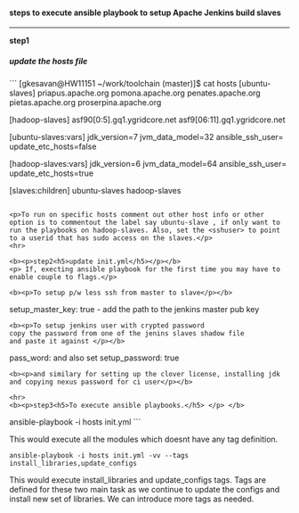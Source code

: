 <H4>steps to execute ansible playbook to setup Apache Jenkins build slaves</H4>

<hr>
<b><p>step1<h5>update the hosts file</h5></p></b>
```
[gkesavan@HW11151 ~/work/toolchain (master)]$ cat hosts
[ubuntu-slaves]
priapus.apache.org
pomona.apache.org
penates.apache.org
pietas.apache.org
proserpina.apache.org

[hadoop-slaves]
asf90[0:5].gq1.ygridcore.net
asf9[06:11].gq1.ygridcore.net

[ubuntu-slaves:vars]
jdk_version=7
jvm_data_model=32
ansible_ssh_user=<sshuser>
update_etc_hosts=false

[hadoop-slaves:vars]
jdk_version=6
jvm_data_model=64
ansible_ssh_user=<sshuser>
update_etc_hosts=true

[slaves:children]
ubuntu-slaves
hadoop-slaves
```

<p>To run on specific hosts comment out other host info or other option is to commentout the label say ubuntu-slave , if only want to run the playbooks on hadoop-slaves. Also, set the <sshuser> to point to a userid that has sudo access on the slaves.</p>
<hr>

<b><p>step2<h5>update init.yml</h5></p></b>
<p> If, execting ansible playbook for the first time you may have to enable couple to flags.</p> 

<b><p>To setup p/w less ssh from master to slave</p></b>

```
setup_master_key: true
<path to jenkins master pub key> - add the path to the jenkins master pub key

```
<b><p>To setup jenkins user with crypted password
copy the password from one of the jenins slaves shadow file 
and paste it against </p></b>

```
pass_word: and also set setup_password: true
```
<b><p>and similary for setting up the clover license, installing jdk and copying nexus password for ci user</p></b>

<hr>
<b><p>step3<h5>To execute ansible playbooks.</h5> </p> </b>

```
ansible-playbook -i hosts init.yml  ``` 

<p>This would execute all the modules which doesnt have any tag definition.</p>

``` 
ansible-playbook -i hosts init.yml -vv --tags install_libraries,update_configs 
```
<p>This would execute install_libraries and update_configs tags. Tags are defined for these two main task as we continue to update the configs and install new set of libraries. We can introduce more tags as needed.</p>
